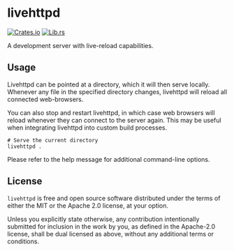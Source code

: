 # livehttpd

[![Crates.io][crates-badge]][crates-url]
[![Lib.rs][librs-badge]][librs-url]

[crates-url]: https://crates.io/crates/livehttpd
[librs-url]: https://lib.rs/crates/livehttpd

[crates-badge]: https://img.shields.io/crates/v/livehttpd.svg
[librs-badge]: https://img.shields.io/badge/lib.rs-linked-informational

A development server with live-reload capabilities.

## Usage

Livehttpd can be pointed at a directory, which it will then serve locally. Whenever any file in the specified directory changes, livehttpd will reload all connected web-browsers.

You can also stop and restart livehttpd, in which case web browsers will reload whenever they can connect to the server again. This may be useful when integrating livehttpd into custom build processes.

``` shell
# Serve the current directory
livehttpd .
```

Please refer to the help message for additional command-line options.

## License

`livehttpd` is free and open source software distributed under the terms of either the MIT or the Apache 2.0 license, at your option.

Unless you explicitly state otherwise, any contribution intentionally submitted for inclusion in the work by you, as defined in the Apache-2.0 license, shall be dual licensed as above, without any additional terms or conditions.
